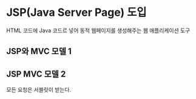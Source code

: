 # JSP(Java Server Page) 도입
HTML 코드에 Java 코드르 넣어 동적 웹페이지를 생성해주는 웹 애플리케이션 도구

## JSP와 MVC 모델 1

## JSP MVC 모델 2


모든 요청은 서블릿이 받는다. 